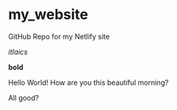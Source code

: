 # my_website
GitHub Repo for my Netlify site

*itlaics*

**bold**


Hello World! How are you this beautiful morning?

All good?